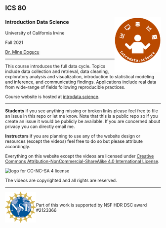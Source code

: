 ## ICS 80
<img src="img/ids-logo.png" alt="introdata.science logo with a human figure juggling charts, a computer, a database and a book" width="150" align = "right"/>


  
### Introduction Data Science 
University of California Irvine 

Fall 2021 

[Dr. Mine Dogucu](https://minedogucu.com)  

    
<hr>

This course introduces the full data cycle. Topics include data collection and retrieval, data cleaning, exploratory analysis and visualization, introduction to statistical modeling and inference, and communicating findings. Applications include real data from wide-range of fields following reproducible practices. 

Course website is hosted at [introdata.science](https://introdata.science).

<hr>

**Students** if you see anything missing or broken links please feel free to file an issue in this repo or let me know. Note that this is a public repo so if you create an issue it would be publicly be available. If you are concerned about privacy you can directly email me.

**Instructors** if you are planning to use any of the website design or resources (except the videos) feel free to do so but please attribute accordingly. 

Everything on this website except the videos are licensed under [Creative Commons Attribution-NonCommercial-ShareAlike 4.0 International License](http://creativecommons.org/licenses/by-nc-sa/4.0/).

<img src="https://i.creativecommons.org/l/by-nc-sa/4.0/88x31.png" alt="logo for CC-NC-SA 4 license"/>

The videos are copyrighted and all rights are reserved.

<hr>

<img src="img/nsf-logo.png" alt="NSF logo" width="100" align = "left">

<br>
<br>
Part of this work is supported by NSF HDR DSC award #2123366


